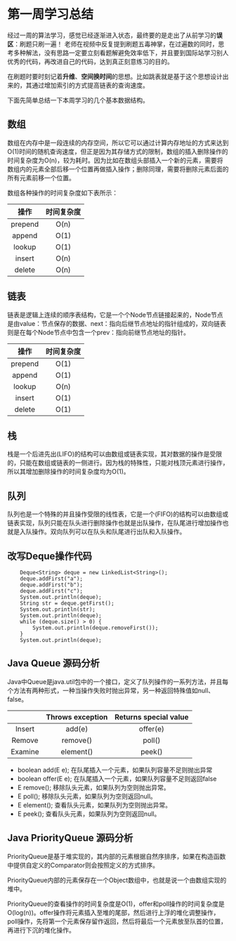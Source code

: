 # 第一周学习总结

经过一周的算法学习，感觉已经逐渐进入状态，最终要的是走出了从前学习的**误区**：刷题只刷一遍！ 老师在视频中反复提到刷题五毒神掌，在过遍数的同时，思考多种解法，没有思路一定要立刻看题解避免效率低下，并且要到国际站学习别人优秀的代码，再改进自己的代码，达到真正刻意练习的目的。

在刷题时要时刻记着**升维**、**空间换时间**的思想。比如跳表就是基于这个思想设计出来的，其通过增加索引的方式提高链表的查询速度。

下面先简单总结一下本周学习的几个基本数据结构。

## 数组

数组在内存中是一段连续的内存空间，所以它可以通过计算内存地址的方式来达到O(1)时间的随机查询速度，但正是因为其存储方式的限制，数组的插入删除操作的时间复杂度为O(n)，较为耗时。因为比如在数组头部插入一个新的元素，需要将数组内的元素全部后移一个位置再做插入操作；删除同理，需要将删除元素后面的所有元素前移一个位置。

数组各种操作的时间复杂度如下表所示：

| 操作 | 时间复杂度 |
:-:|:-:
| prepend | O(n) |
| append | O(1) |
| lookup | O(1) |
| insert | O(n) |
| delete | O(n) |


## 链表

链表是逻辑上连续的顺序表结构，它是一个个Node节点链接起来的，Node节点是由value：节点保存的数据、next：指向后继节点地址的指针组成的，双向链表则是在每个Node节点中包含一个prev：指向前继节点地址的指针。

| 操作 | 时间复杂度 |
:-:|:-:
| prepend | O(1) |
| append | O(1) |
| lookup | O(n) |
| insert | O(1) |
| delete | O(1) |

## 栈

栈是一个后进先出(LIFO)的结构可以由数组或链表实现，其对数据的操作是受限的，只能在数组或链表的一侧进行。因为栈的特殊性，只能对栈顶元素进行操作，所以其增加删除操作的时间复杂度均为O(1)。

## 队列

队列也是一个特殊的并且操作受限的线性表，它是一个(FIFO)的结构可以由数组或链表实现，队列只能在队头进行删除操作也就是出队操作，在队尾进行增加操作也就是入队操作。双向队列可以在队头和队尾进行出队和入队操作。

## 改写Deque操作代码

        Deque<String> deque = new LinkedList<String>();
        deque.addFirst("a");
        deque.addFirst("b");
        deque.addFirst("c");
        System.out.println(deque);
        String str = deque.getFirst();
        System.out.println(str);
        System.out.println(deque);
        while (deque.size() > 0) {
            System.out.println(deque.removeFirst());
        }
        System.out.println(deque);

## Java Queue 源码分析

Java中Queue是java.util包中的一个接口，定义了队列操作的一系列方法，并且每个方法有两种形式，一种当操作失败时抛出异常，另一种返回特殊值如null、false。

||Throws exception|Returns special value|
:-:|:-:|:-:
Insert|add(e)|offer(e)
Remove|remove()|poll()
Examine|element()|peek()

- boolean add(E e); 在队尾插入一个元素，如果队列容量不足则抛出异常
- boolean offer(E e); 在队尾插入一个元素，如果队列容量不足则返回false
- E remove(); 移除队头元素，如果队列为空则抛出异常。
- E poll(); 移除队头元素，如果队列为空则返回null。
- E element(); 查看队头元素，如果队列为空则抛出异常。
- E peek(); 查看队头元素，如果队列为空则返回null。

## Java PriorityQueue 源码分析

PriorityQueue是基于堆实现的，其内部的元素根据自然序排序，如果在构造函数中提供自定义的Comparator则会按照定义的方式排序。

PriorityQueue内部的元素保存在一个Object数组中，也就是说一个由数组实现的堆中。

PriorityQueue的查看操作的时间复杂度是O(1)，offer和poll操作的时间复杂度是O(log(n))。offer操作将元素插入至堆的尾部，然后进行上浮的堆化调整操作，poll操作，先将第一个元素保存留作返回，然后将最后一个元素放至队首的位置，再进行下沉的堆化操作。